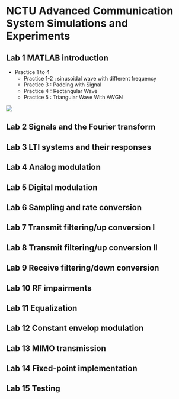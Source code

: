 # NCTU Advanced Communication System Simulations and Experiments
## Lab 1 MATLAB introduction
- Practice 1 to 4
    - Practice 1-2 : sinusoidal wave with different frequency
    - Practice 3 : Padding with Signal
    - Practice 4 : Rectangular Wave
    - Practice 5 : Triangular Wave With AWGN

![](https://i.imgur.com/ns89wVG.png)


## Lab 2 Signals and the Fourier transform 
## Lab 3 LTI systems and their responses 
## Lab 4 Analog modulation 
## Lab 5 Digital modulation 
## Lab 6 Sampling and rate conversion 
## Lab 7 Transmit filtering/up conversion I 
## Lab 8 Transmit filtering/up conversion II
## Lab 9 Receive filtering/down conversion
## Lab 10 RF impairments
## Lab 11 Equalization 
## Lab 12 Constant envelop modulation 
## Lab 13 MIMO transmission
## Lab 14 Fixed-point implementation
## Lab 15 Testing
